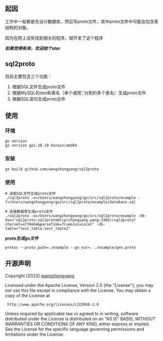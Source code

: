 ## 起因
工作中一般都是先设计数据库，然后写proto文件，其中proto文件中可能会包含表结构的对象。

因为在网上没有找到相关的程序，就开发了这个程序

***如果觉得有用，欢迎给个star***

## sql2proto
目前主要包含三个功能：
1. 根据SQL文件生成proto文件
2. 根据MySQL的dsn和表名（单个或用','分割的多个表名）生成proto文件
3. 根据SQL语句生成proto文件

## 使用
### 环境
```shell
go version
go version go1.18.10 darwin/amd64
```
### 安装
```shell
go build github.com/wangzhongyang/sql2proto
```
### 使用
```shell
# 读取SQL文件生成proto文件
./sql2proto -o=/Users/wangzhongyang/go/src/sql2proto/example -f=/Users/wangzhongyang/go/src/sql2proto/example/database.sql

# 连接数据库生成proto文件
./sql2proto -o=/Users/wangzhongyang/go/src/sql2proto/example -db-dsn="sql2proto:sql2proto@tcp(zhongyang.wang:3306)/sql2proto?charset=utf8mb4&parseTime=True&loc=Local" -db-table="test_table,test_table2"
```

***proto生成go文件***
```shell
protoc --proto_path=./example --go_out=. ./example/gen.proto
```


## 开源声明
Copyright [2023] [wangzhongyang](https://github.com/wangzhongyang)

Licensed under the Apache License, Version 2.0 (the "License");
you may not use this file except in compliance with the License.
You may obtain a copy of the License at

     http://www.apache.org/licenses/LICENSE-2.0

Unless required by applicable law or agreed to in writing, software
distributed under the License is distributed on an "AS IS" BASIS,
WITHOUT WARRANTIES OR CONDITIONS OF ANY KIND, either express or implied.
See the License for the specific language governing permissions and
limitations under the License.